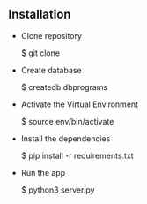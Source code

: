 ## Installation 

- Clone repository 

    $ git clone 

- Create database

    $ createdb dbprograms 

- Activate the Virtual Environment 

    $ source env/bin/activate

- Install the dependencies 

    $ pip install -r requirements.txt

- Run the app

    $ python3 server.py 
